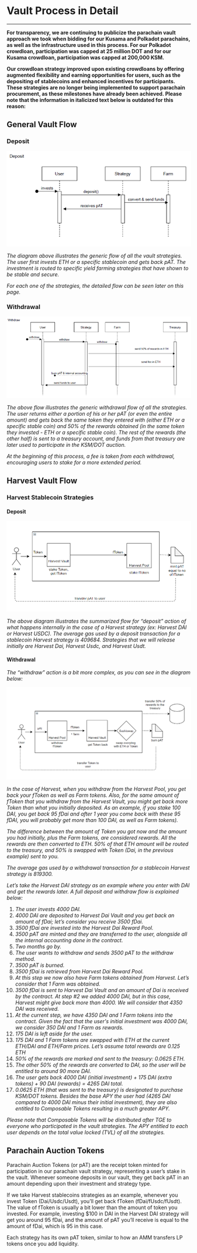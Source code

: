 # Vault Process in Detail

---

**For transparency, we are continuing to publicize the parachain vault approach we took when bidding for our Kusama and Polkadot parachains, as well as the infrastructure used in this process. For our Polkadot crowdloan, participation was capped at 25 million DOT and for our Kusama crowdloan, participation was capped at 200,000 KSM.**

**Our crowdloan strategy improved upon existing crowdloans by offering augmented flexibility and earning opportunities for users, such as the depositing of stablecoins and enhanced incentives for participants. These strategies are no longer being implemented to support parachain procurement, as these milestones have already been achieved. Please note that the information in italicized text below is outdated for this reason:**


## General Vault Flow


### Deposit

![general_vault_flow_deposit](general-vault-flow-deposit.png)

_The diagram above illustrates the generic flow of all the vault strategies. The user first invests ETH or a specific stablecoin and gets back pAT. The investment is routed to specific yield farming strategies that have shown to be stable and secure._

_For each one of the strategies, the detailed flow can be seen later on this page._


### Withdrawal


![general_vault-flow-withdrawal](general-vault-flow-withdrawal.png)


_The above flow illustrates the generic withdrawal flow of all the strategies. The user returns either a portion of his or her pAT (or even the entire amount) and gets back the same token they entered with (either ETH or a specific stable coin) and 50% of the rewards obtained (in the same token they invested - ETH or a specific stable coin). The rest of the rewards (the other half) is sent to a treasury account, and funds from that treasury are later used to participate in the KSM/DOT auction._

_At the beginning of this process, a fee is taken from each withdrawal, encouraging users to stake for a more extended period._


## Harvest Vault Flow


### Harvest Stablecoin Strategies


#### Deposit

![harvest_vault-flow_deposit](harvest-vault-flow-deposit.png)


_The above diagram illustrates the summarized flow for “deposit” action of what happens internally in the case of a Harvest strategy (ex: Harvest DAI or Harvest USDC). The average gas used by a deposit transaction for a stablecoin Harvest strategy is 409684. Strategies that we will release initially are Harvest Dai, Harvest Usdc, and Harvest Usdt._


#### Withdrawal

_The “withdraw” action is a bit more complex, as you can see in the diagram below:_

![harvest_vault-flow_withdrawal](harvest-vault-flow-withdrawal.png)


_In the case of Harvest, when you withdraw from the Harvest Pool, you get back your fToken as well as Farm tokens. Also, for the same amount of fToken that you withdraw from the Harvest Vault, you might get back more Token than what you initially deposited. As an example, if you stake 100 DAI, you get back 95 fDai and after 1 year you come back with these 95 fDAI, you will probably get more than 100 DAI, as well as Farm tokens)._

_The difference between the amount of Token you got now and the amount you had initially, plus the Farm tokens, are considered rewards. All the rewards are then converted to ETH. 50% of that ETH amount will be routed to the treasury, and 50% is swapped with Token (Dai, in the previous example) sent to you._

_The average gas used by a withdrawal transaction for a stablecoin Harvest strategy is 819300._

_Let’s take the Harvest DAI strategy as an example where you enter with DAI and get the rewards later. A full deposit and withdraw flow is explained below:_



1. _The user invests 4000 DAI._
2. _4000 DAI are deposited to Harvest Dai Vault and you get back an amount of fDai; let’s consider you receive 3500 fDai._
3. _3500 fDai are invested into the Harvest Dai Reward Pool._
4. _3500 pAT are minted and they are transferred to the user, alongside all the internal accounting done in the contract._
5. _Two months go by._
6. _The user wants to withdraw and sends 3500 pAT to the withdraw method._
7. _3500 pAT is burned._
8. _3500 fDai is retrieved from Harvest Dai Reward Pool._
9. _At this step we now also have Farm tokens obtained from Harvest. Let’s consider that 1 Farm was obtained._
10. _3500 fDai is sent to Harvest Dai Vault and an amount of Dai is received by the contract. At step #2 we added 4000 DAI, but in this case, Harvest might give back more than 4000. We will consider that 4350 DAI was received._
11. _At the current step, we have 4350 DAI and 1 Farm tokens into the contract. Given the fact that the user's initial investment was 4000 DAI, we consider 350 DAI and 1 Farm as rewards._
12. _175 DAI is left aside for the user._
13. _175 DAI and 1 Farm tokens are swapped with ETH at the current ETH/DAI and ETH/Farm prices. Let’s assume total rewards are 0.125 ETH_
14. _50% of the rewards are marked and sent to the treasury: 0.0625 ETH._
15. _The other 50% of the rewards are converted to DAI, so the user will be entitled to around 90 more DAI._
16. _The user gets back 4000 DAI (initial investment) + 175 DAI (extra tokens) + 90 DAI (rewards) = 4265 DAI total._
17. _0.0625 ETH (that was sent to the treasury) is designated to purchase KSM/DOT tokens. Besides the base APY the user had (4265 DAI compared to 4000 DAI minus their initial investment), they are also entitled to Composable Tokens resulting in a much greater APY._

_Please note that Composable Tokens will be distributed after TGE to everyone who participated in the vault strategies. The APY entitled to each user depends on the total value locked (TVL) of all the strategies._


## Parachain Auction Tokens

Parachain Auction Tokens (or pAT) are the receipt token minted for participation in our parachain vault strategy, representing a user’s stake in the vault. Whenever someone deposits in our vault, they get back pAT in an amount depending upon their investment and strategy type.

If we take Harvest stablecoins strategies as an example, whenever you invest Token (Dai/Usdc/Usdt), you’ll get back fToken (fDai/fUsdc/fUsdt). The value of fToken is usually a bit lower than the amount of token you invested. For example, investing $100 in DAI in the Harvest DAI strategy will get you around 95 fDai, and the amount of pAT you’ll receive is equal to the amount of fDai, which is 95 in this case.

Each strategy has its own pAT token, similar to how an AMM transfers LP tokens once you add liquidity.